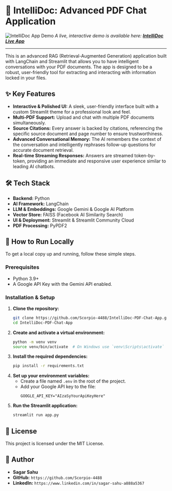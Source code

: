 # 🧠 IntelliDoc: Advanced PDF Chat Application

![IntelliDoc App Demo](https://github.com/Scorpio-4488/IntelliDoc-PDF-Chat-App/blob/main/intellidoc-demo.gif?raw=true)
*A live, interactive demo is available here: [**IntelliDoc Live App**](https://intellidoc-pdf-chat-app.streamlit.app/)*

---

This is an advanced RAG (Retrieval-Augmented Generation) application built with LangChain and Streamlit that allows you to have intelligent conversations with your PDF documents. The app is designed to be a robust, user-friendly tool for extracting and interacting with information locked in your files.

## ✨ Key Features

- **Interactive & Polished UI:** A sleek, user-friendly interface built with a custom Streamlit theme for a professional look and feel.
- **Multi-PDF Support:** Upload and chat with multiple PDF documents simultaneously.
- **Source Citations:** Every answer is backed by citations, referencing the specific source document and page number to ensure trustworthiness.
- **Advanced Conversational Memory:** The AI remembers the context of the conversation and intelligently rephrases follow-up questions for accurate document retrieval.
- **Real-time Streaming Responses:** Answers are streamed token-by-token, providing an immediate and responsive user experience similar to leading AI chatbots.

## 🛠️ Tech Stack

- **Backend:** Python
- **AI Framework:** LangChain
- **LLM & Embeddings:** Google Gemini & Google AI Platform
- **Vector Store:** FAISS (Facebook AI Similarity Search)
- **UI & Deployment:** Streamlit & Streamlit Community Cloud
- **PDF Processing:** PyPDF2

## 🚀 How to Run Locally

To get a local copy up and running, follow these simple steps.

### Prerequisites

- Python 3.9+
- A Google API Key with the Gemini API enabled.

### Installation & Setup

1.  **Clone the repository:**
    ```sh
    git clone https://github.com/Scorpio-4488/IntelliDoc-PDF-Chat-App.git
    cd IntelliDoc-PDF-Chat-App
    ```
2.  **Create and activate a virtual environment:**
    ```sh
    python -m venv venv
    source venv/bin/activate  # On Windows use `venv\Scripts\activate`
    ```
3.  **Install the required dependencies:**
    ```sh
    pip install -r requirements.txt
    ```
4.  **Set up your environment variables:**
    - Create a file named `.env` in the root of the project.
    - Add your Google API key to the file:
      ```
      GOOGLE_API_KEY="AIzaSyYourApiKeyHere"
      ```
5.  **Run the Streamlit application:**
    ```sh
    streamlit run app.py
    ```

## 📜 License

This project is licensed under the MIT License.

## 👤 Author

- **Sagar Sahu**
- **GitHub:** `https://github.com/Scorpio-4488`
- **LinkedIn:** `https://www.linkedin.com/in/sagar-sahu-a888a5367`



